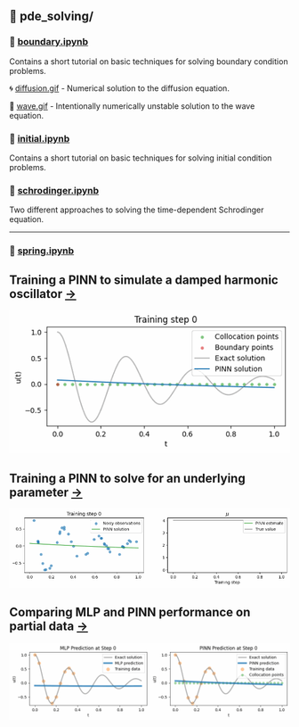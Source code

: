 ## 📂 pde_solving/

### 📓 [boundary.ipynb](pde_solving/boundary.ipynb)
Contains a short tutorial on basic techniques for solving boundary condition problems.

🌀 [diffusion.gif](pde_solving/diffusion.gif) - Numerical solution to the diffusion equation.

🌊 [wave.gif](pde_solving/wave.gif) - Intentionally numerically unstable solution to the wave equation.

### 📓 [initial.ipynb](pde_solving/initial.ipynb)
Contains a short tutorial on basic techniques for solving initial condition problems.

### 📓 [schrodinger.ipynb](pde_solving/schrodinger.ipynb)
Two different approaches to solving the time-dependent Schrodinger equation.

---

### 📓 [spring.ipynb](spring.ipynb)

## Training a PINN to simulate a damped harmonic oscillator [->](./spring.ipynb#task-1-train-a-pinn-to-simulate-the-system)
![PINN 1](./pinn1.gif)

## Training a PINN to solve for an underlying parameter [->](./spring.ipynb#numerical_differentiation)
![PINN 2](./pinn2.gif)

## Comparing MLP and PINN performance on partial data [->](./spring.ipynb#numerical_differentiation)
![PINN 3](./pinn3.gif)
